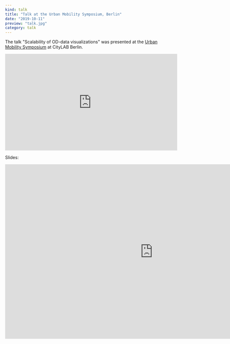 ```yaml
---
kind: talk
title: "Talk at the Urban Mobility Symposium, Berlin"
date: "2019-10-11"
preview: "talk.jpg"
category: talk
---
```

The talk "Scalability of OD-data visualizations" was presented at the [Urban Mobility Symposium](https://www.citylab-berlin.org/events/mobilitysymposium_en/) at CityLAB Berlin.
             
<iframe width="560" height="315" src="https://www.youtube-nocookie.com/embed/Cr6JtLRmSa8?rel=0" frameborder="0" allow="accelerometer; autoplay; encrypted-media; gyroscope; picture-in-picture" allowfullscreen></iframe>

Slides:     

<iframe src="https://docs.google.com/presentation/d/e/2PACX-1vSQh9EZUB3p4NX1SiikVnhCq5-g0SDid4oS6lbz3Boezb6NrGEzSCUqv67uctVXLGJHmAfGAoC5ITch/embed?start=false&loop=false&delayms=3000" frameborder="0" width="960" height="569" allowfullscreen="true" mozallowfullscreen="true" webkitallowfullscreen="true"></iframe>

              
